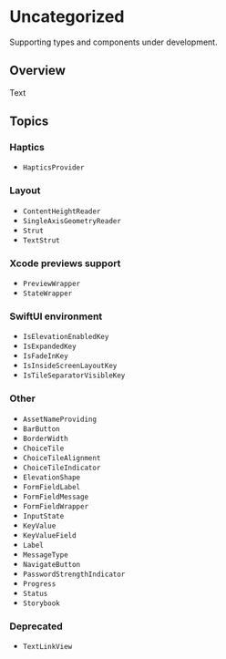 # Uncategorized

Supporting types and components under development.

## Overview

<!--@START_MENU_TOKEN@-->Text<!--@END_MENU_TOKEN@-->

## Topics

### Haptics

- ``HapticsProvider``

### Layout

- ``ContentHeightReader``
- ``SingleAxisGeometryReader``
- ``Strut``
- ``TextStrut``

### Xcode previews support

- ``PreviewWrapper``
- ``StateWrapper``

### SwiftUI environment

- ``IsElevationEnabledKey``
- ``IsExpandedKey``
- ``IsFadeInKey``
- ``IsInsideScreenLayoutKey``
- ``IsTileSeparatorVisibleKey``

### Other

- ``AssetNameProviding``
- ``BarButton``
- ``BorderWidth``
- ``ChoiceTile``
- ``ChoiceTileAlignment``
- ``ChoiceTileIndicator``
- ``ElevationShape``
- ``FormFieldLabel``
- ``FormFieldMessage``
- ``FormFieldWrapper``
- ``InputState``
- ``KeyValue``
- ``KeyValueField``
- ``Label``
- ``MessageType``
- ``NavigateButton``
- ``PasswordStrengthIndicator``
- ``Progress``
- ``Status``
- ``Storybook``

### Deprecated

- ``TextLinkView``

